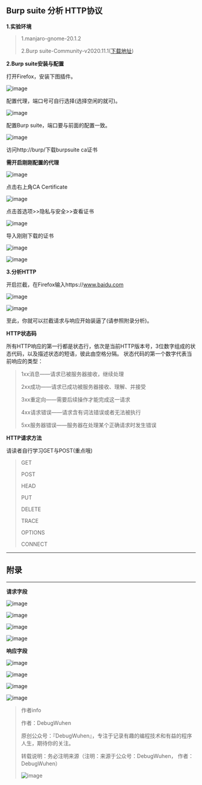 ## Burp suite 分析 HTTP协议

**1.实验环境**
>1.manjaro-gnome-20.1.2
>
>2.Burp suite-Community-v2020.11.1([下载地址](https://portswigger.net/burp/communitydownload))

**2.Burp suite安装与配置**


打开Firefox，安装下图插件。

![image](https://user-images.githubusercontent.com/48900845/112759866-82f2b300-9027-11eb-9109-22406fbc436e.png)

配置代理，端口号可自行选择(选择空闲的就可)。

![image](https://user-images.githubusercontent.com/48900845/112759873-8a19c100-9027-11eb-8f61-d61f5a0778b5.png)

配置Burp suite，端口要与前面的配置一致。

![image](https://user-images.githubusercontent.com/48900845/112759882-9140cf00-9027-11eb-8472-c7fef4263608.png)

访问http://burp/下载burpsuite ca证书

**需开启刚刚配置的代理**

![image](https://user-images.githubusercontent.com/48900845/112759892-9e5dbe00-9027-11eb-8a0f-c379cd70e536.png)

点击右上角CA Certificate

![image](https://user-images.githubusercontent.com/48900845/112759900-a9185300-9027-11eb-84f7-d4e9cccddb1f.png)

点击首选项>>隐私与安全>>查看证书

![image](https://user-images.githubusercontent.com/48900845/112759905-b03f6100-9027-11eb-9bac-3b4bb02cafeb.png)

导入刚刚下载的证书

![image](https://user-images.githubusercontent.com/48900845/112759913-b7666f00-9027-11eb-8be9-83c3d153a4e2.png)

![image](https://user-images.githubusercontent.com/48900845/112759926-bf261380-9027-11eb-8e86-9d97e53a5bc2.png)


**3.分析HTTP**

开启拦截，在Firefox输入https://www.baidu.com

![image](https://user-images.githubusercontent.com/48900845/112759937-ce0cc600-9027-11eb-9473-226d66de8df3.png)

![image](https://user-images.githubusercontent.com/48900845/112759941-d238e380-9027-11eb-921d-f72ea0a2dbc1.png)


至此，你就可以拦截请求与响应开始装逼了(请参照附录分析)。

**HTTP状态码**

所有HTTP响应的第一行都是状态行，依次是当前HTTP版本号，3位数字组成的状态代码，以及描述状态的短语，彼此由空格分隔。
状态代码的第一个数字代表当前响应的类型：

>1xx消息——请求已被服务器接收，继续处理
>
>2xx成功——请求已成功被服务器接收、理解、并接受
>
>3xx重定向——需要后续操作才能完成这一请求
>
>4xx请求错误——请求含有词法错误或者无法被执行
>
>5xx服务器错误——服务器在处理某个正确请求时发生错误

**HTTP请求方法**

请读者自行学习GET与POST(重点哦)

>GET
>
>POST
>
>HEAD
>
>PUT
>
>DELETE
>
>TRACE
>
>OPTIONS
>
>CONNECT

****
## 附录
****


**请求字段**

![image](https://user-images.githubusercontent.com/48900845/112759982-fa284700-9027-11eb-8e78-6f9da87f48b3.png)

![image](https://user-images.githubusercontent.com/48900845/112759985-fe546480-9027-11eb-8d9b-3c7f7c17250c.png)

![image](https://user-images.githubusercontent.com/48900845/112760006-0dd3ad80-9028-11eb-946f-9ce5f27cda59.png)

![image](https://user-images.githubusercontent.com/48900845/112759992-044a4580-9028-11eb-80b1-28aad9ba0f86.png)



**响应字段**

![image](https://user-images.githubusercontent.com/48900845/112760052-35c31100-9028-11eb-9cd9-c44dcad3b507.png)

![image](https://user-images.githubusercontent.com/48900845/112760057-3b205b80-9028-11eb-8ba3-0921f90df43c.png)

![image](https://user-images.githubusercontent.com/48900845/112760067-407da600-9028-11eb-9702-6c8f964dd914.png)

![image](https://user-images.githubusercontent.com/48900845/112760071-46738700-9028-11eb-9dad-a223d2f45c3d.png)





>作者info
>
>作者：DebugWuhen
>
>原创公众号：『DebugWuhen』，专注于记录有趣的编程技术和有益的程序人生，期待你的关注。
>
>转载说明：务必注明来源（注明：来源于公众号：DebugWuhen， 作者：DebugWuhen）
>
>![image](https://user-images.githubusercontent.com/48900845/112752163-3b0e6480-9004-11eb-899d-66ddef749c2b.png)
